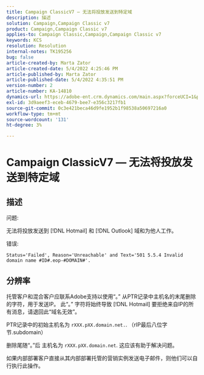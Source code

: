 ```yaml
---
title: Campaign ClassicV7 — 无法将投放发送到特定域
description: 描述
solution: Campaign,Campaign Classic v7
product: Campaign,Campaign Classic v7
applies-to: Campaign Classic,Campaign,Campaign Classic v7
keywords: KCS
resolution: Resolution
internal-notes: TK195256
bug: false
article-created-by: Marta Zator
article-created-date: 5/4/2022 4:25:46 PM
article-published-by: Marta Zator
article-published-date: 5/4/2022 4:35:51 PM
version-number: 2
article-number: KA-14810
dynamics-url: https://adobe-ent.crm.dynamics.com/main.aspx?forceUCI=1&pagetype=entityrecord&etn=knowledgearticle&id=071673d8-c6cb-ec11-a7b5-6045bd00d4f5
exl-id: 3d9aeef3-eceb-4679-bee7-e356c3217fb1
source-git-commit: 0c3e421beca46d9fe1952b1f98538a50697216a0
workflow-type: tm+mt
source-wordcount: '131'
ht-degree: 3%

---
```


# Campaign ClassicV7 — 无法将投放发送到特定域

## 描述


问题:

无法将投放发送到 [!DNL Hotmail] 和 [!DNL Outlook] 域和为他人工作。

错误:

`Status='Failed', Reason='Unreachable' and Text='501 5.5.4 Invalid domain name #ID#.eop-#DOMAIN#'.`


## 分辨率


托管客户和混合客户应联系Adobe支持以使用“。” 从PTR记录中主机名的末尾删除的字符，用于发送IP。 此“。” 字符将始终导致 [!DNL Hotmail] 要拒绝来自IP的所有消息，请退回此“域名无效”。

PTR记录中的初始主机名为 `rXXX.pXX.domain.net.`. （rIP最后八位字节.subdomain）

删除尾随“。”后 主机名为 `rXXX.pXX.domain.net`. 这应该有助于解决问题。

如果内部部署客户直接从其内部部署托管的营销实例发送电子邮件，则他们可以自行执行此操作。
